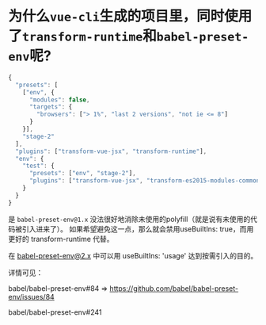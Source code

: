 # 为什么`vue-cli`生成的项目里，同时使用了`transform-runtime`和`babel-preset-env`呢?

``` js
{
  "presets": [
    ["env", {
      "modules": false,
      "targets": {
        "browsers": ["> 1%", "last 2 versions", "not ie <= 8"]
      }
    }],
    "stage-2"
  ],
  "plugins": ["transform-vue-jsx", "transform-runtime"],
  "env": {
    "test": {
      "presets": ["env", "stage-2"],
      "plugins": ["transform-vue-jsx", "transform-es2015-modules-commonjs", "dynamic-import-node"]
    }
  }
}
```


是 `babel-preset-env@1.x` 没法很好地消除未使用的polyfill（就是说有未使用的代码被引入进来了）。
如果希望避免这一点，那么就会禁用useBuiltIns: true，而用更好的 transform-runtime 代替。

在 babel-preset-env@2.x 中可以用 useBuiltIns: 'usage' 达到按需引入的目的。

详情可见：

babel/babel-preset-env#84 => https://github.com/babel/babel-preset-env/issues/84

babel/babel-preset-env#241